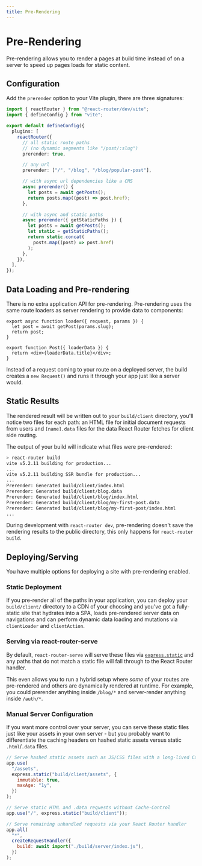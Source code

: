 ```yaml
---
title: Pre-Rendering
---
```


# Pre-Rendering

Pre-rendering allows you to render a pages at build time instead of on a server to speed up pages loads for static content.

## Configuration

Add the `prerender` option to your Vite plugin, there are three signatures:

```ts filename=vite.config.ts
import { reactRouter } from "@react-router/dev/vite";
import { defineConfig } from "vite";

export default defineConfig({
  plugins: [
    reactRouter({
      // all static route paths
      // (no dynamic segments like "/post/:slug")
      prerender: true,

      // any url
      prerender: ["/", "/blog", "/blog/popular-post"],

      // with async url dependencies like a CMS
      async prerender() {
        let posts = await getPosts();
        return posts.map((post) => post.href);
      },

      // with async and static paths
      async prerender({ getStaticPaths }) {
        let posts = await getPosts();
        let static = getStaticPaths();
        return static.concat(
          posts.map((post) => post.href)
        );
      },
    }),
  ],
});
```

## Data Loading and Pre-rendering

There is no extra application API for pre-rendering. Pre-rendering uses the same route loaders as server rendering to provide data to components:

```tsx
export async function loader({ request, params }) {
  let post = await getPost(params.slug);
  return post;
}

export function Post({ loaderData }) {
  return <div>{loaderData.title}</div>;
}
```

Instead of a request coming to your route on a deployed server, the build creates a `new Request()` and runs it through your app just like a server would.

## Static Results

The rendered result will be written out to your `build/client` directory, you'll notice two files for each path: an HTML file for initial document requests from users and `[name].data` files for the data React Router fetches for client side routing.

The output of your build will indicate what files were pre-rendered:

```sh
> react-router build
vite v5.2.11 building for production...
...
vite v5.2.11 building SSR bundle for production...
...
Prerender: Generated build/client/index.html
Prerender: Generated build/client/blog.data
Prerender: Generated build/client/blog/index.html
Prerender: Generated build/client/blog/my-first-post.data
Prerender: Generated build/client/blog/my-first-post/index.html
...
```

During development with `react-router dev`, pre-rendering doesn't save the rendering results to the public directory, this only happens for `react-router build`.

## Deploying/Serving

You have multiple options for deploying a site with pre-rendering enabled.

### Static Deployment

If you pre-render all of the paths in your application, you can deploy your `build/client/` directory to a CDN of your choosing and you've got a fully-static site that hydrates into a SPA, loads pre-rendered server data on navigations and can perform dynamic data loading and mutations via `clientLoader` and `clientAction`.

### Serving via react-router-serve

By default, `react-router-serve` will serve these files via [`express.static`][express-static] and any paths that do not match a static file will fall through to the React Router handler.

This even allows you to run a hybrid setup where _some_ of your routes are pre-rendered and others are dynamically rendered at runtime. For example, you could prerender anything inside `/blog/*` and server-render anything inside `/auth/*`.

### Manual Server Configuration

If you want more control over your server, you can serve these static files just like your assets in your own server - but you probably want to differentiate the caching headers on hashed static assets versus static `.html`/`.data` files.

```js
// Serve hashed static assets such as JS/CSS files with a long-lived Cache-Control header
app.use(
  "/assets",
  express.static("build/client/assets", {
    immutable: true,
    maxAge: "1y",
  })
);

// Serve static HTML and .data requests without Cache-Control
app.use("/", express.static("build/client"));

// Serve remaining unhandled requests via your React Router handler
app.all(
  "*",
  createRequestHandler({
    build: await import("./build/server/index.js"),
  })
);
```

[express-static]: https://expressjs.com/en/4x/api.html#express.static

